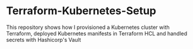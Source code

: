 # Terraform-Kubernetes-Setup

This repository shows how I provisioned a Kubernetes cluster with Terraform, deployed Kubernetes manifests in Terraform HCL and handled secrets with Hashicorp's Vault

